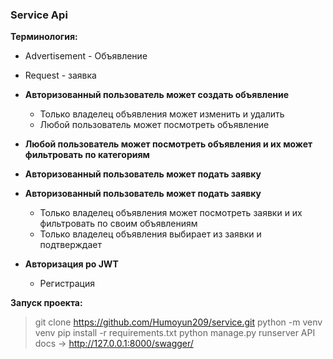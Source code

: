 ### Service Api

**Терминология:**
- Advertisement - Объявление
- Request - заявка

- **Авторизованный пользователь может создать объявление**
    - Только владелец объявления может изменить и удалить
    - Любой пользователь может посмотреть объявление

- **Любой пользователь может посмотреть объявления и их может фильтровать по категориям**

- **Авторизованный пользователь может подать заявку**

- **Авторизованный пользователь может подать заявку**
    - Только владелец объявления может посмотреть заявки и их фильтровать по своим объявлениям
    - Только владелец объявления выбирает из заявки и подтверждает

- **Авторизация ро JWT**
    - Регистрация


**Запуск проекта:**

> git clone https://github.com/Humoyun209/service.git
> python -m venv venv
> pip install -r requirements.txt
> python manage.py runserver
> API docs -> http://127.0.0.1:8000/swagger/